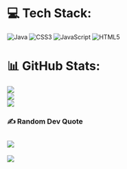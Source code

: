 
# 💻 Tech Stack:
![Java](https://img.shields.io/badge/java-%23ED8B00.svg?style=for-the-badge&logo=openjdk&logoColor=white) ![CSS3](https://img.shields.io/badge/css3-%231572B6.svg?style=for-the-badge&logo=css3&logoColor=white) ![JavaScript](https://img.shields.io/badge/javascript-%23323330.svg?style=for-the-badge&logo=javascript&logoColor=%23F7DF1E) ![HTML5](https://img.shields.io/badge/html5-%23E34F26.svg?style=for-the-badge&logo=html5&logoColor=white)
# 📊 GitHub Stats:
![](https://github-readme-stats.vercel.app/api?username=SimeonZhelev&theme=transparent&hide_border=false&include_all_commits=false&count_private=false)<br/>
![](https://github-readme-streak-stats.herokuapp.com/?user=SimeonZhelev&theme=transparent&hide_border=false)<br/>
![](https://github-readme-stats.vercel.app/api/top-langs/?username=SimeonZhelev&theme=transparent&hide_border=false&include_all_commits=false&count_private=false&layout=compact)

### ✍️ Random Dev Quote
![](https://quotes-github-readme.vercel.app/api?type=horizontal&theme=light)
---
[![](https://visitcount.itsvg.in/api?id=SimeonZhelev&icon=2&color=12)](https://visitcount.itsvg.in)

<!-- Proudly created with GPRM ( https://gprm.itsvg.in ) -->

